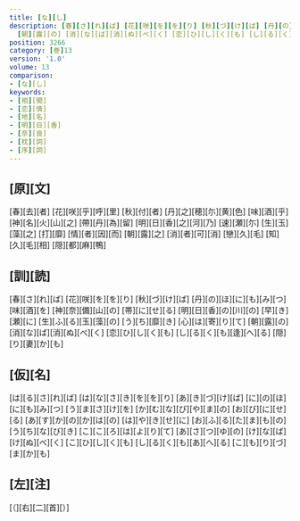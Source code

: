 ```yaml
---
title: [な][し]
description: [春][さ][れ][ば] [花][咲][を][を][り] [秋][づ][け][ば] [丹][の][ほ][に][も][み][つ] [味][酒][を] [神][奈][備][山][の] [帯][に][せ][る] [明][日][香][の][川][の] [早][き][瀬][に] [生][ふ][る][玉][藻][の] [う][ち][靡][き] [心][は][寄][り][て]
  [朝][露][の] [消][な][ば][消][ぬ][べ][く] [恋][ひ][し][く][も] [し][る][く][も][逢][へ][る] [隠][り][妻][か][も]
position: 3266
category: [巻]13
version: '1.0'
volume: 13
comparison:
- [な][し]
keywords:
- [相][聞]
- [恋][情]
- [地][名]
- [明][日][香]
- [奈][良]
- [枕][詞]
- [序][詞]
---
```


## [原][文]

[春][去][者] [花][咲][乎][呼][里] [秋][付][者] [丹][之][穂][尓][黄][色] [味][酒][乎] [神][名][火][山][之] [帶][丹][為][留] [明][日][香][之][河][乃] [速][瀬][尓] [生][玉][藻][之] [打][靡] [情][者][因][而] [朝][露][之] [消][者][可][消] [戀][久][毛] [知][久][毛][相] [隠][都][麻][鴨]

## [訓][読]

[春][さ][れ][ば] [花][咲][を][を][り] [秋][づ][け][ば] [丹][の][ほ][に][も][み][つ] [味][酒][を] [神][奈][備][山][の] [帯][に][せ][る] [明][日][香][の][川][の] [早][き][瀬][に] [生][ふ][る][玉][藻][の] [う][ち][靡][き] [心][は][寄][り][て] [朝][露][の] [消][な][ば][消][ぬ][べ][く] [恋][ひ][し][く][も] [し][る][く][も][逢][へ][る] [隠][り][妻][か][も]

## [仮][名]

[は][る][さ][れ][ば] [は][な][さ][き][を][を][り] [あ][き][づ][け][ば] [に][の][ほ][に][も][み][つ] [う][ま][さ][け][を] [か][む][な][び][や][ま][の] [お][び][に][せ][る] [あ][す][か][の][か][は][の] [は][や][き][せ][に] [お][ふ][る][た][ま][も][の] [う][ち][な][び][き] [こ][こ][ろ][は][よ][り][て] [あ][さ][つ][ゆ][の] [け][な][ば][け][ぬ][べ][く] [こ][ひ][し][く][も] [し][る][く][も][あ][へ][る] [こ][も][り][づ][ま][か][も]

## [左][注]

[（][右][二][首][）]
